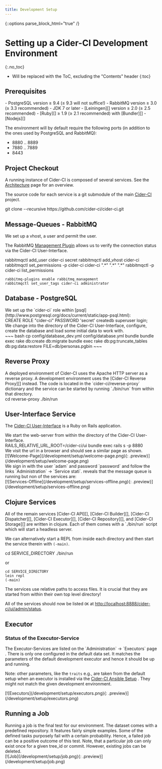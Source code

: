 ```yaml
---
title: Development Setup
---
```

{::options parse_block_html="true" /}


# Setting up a Cider-CI Development Environment 
{:.no_toc}

* Will be replaced with the ToC, excluding the "Contents" header
{:toc}


Prerequisites 
-------------

<div class="row"> <div class="col-md-6">
-   PostgreSQL version ≥ 9.4 (≤ 9.3 will not suffice!)
-   RabbitMQ version ≥ 3.0 (≥ 3.3 recommended)
-   JDK 7 or later
-   [Leiningen][] version ≥ 2.0 (≥ 2.5 recommended)
-   [Ruby][] ≥ 1.9 (≥ 2.1 recommended) with [Bundler][]
-   [Nodejs][]

The environment will by default require the following ports (in
addition to the ones used by PostgreSQL and RabbitMQ): 

* 8880 ‥ 8889
* 7880 ‥ 7889 
* 8443
</div> </div>


Project Checkout
---------------

<div class="row"> <div class="col-md-6">

A running instance of Cider-CI is composed of several services. See the
[Architecture](/development/architecture/) page for an overview. 

The source code for each service is a git submodule of the main
[Cider-CI](https://github.com/cider-ci/cider-ci) project. 

</div> <div class="col-md-6">
    git clone --recursive https://github.com/cider-ci/cider-ci.git
</div> </div>


Message-Queues - RabbitMQ
------------------------------------

<div class="row"> <div class="col-md-6">
We set up a vhost, a user and permit the user. 

The RabbitMQ [Management Plugin](https://www.rabbitmq.com/management.html)
allows us to verify the connection status via the Cider-CI User-Interface. 

</div> <div class="col-md-6">
    rabbitmqctl add_user cider-ci secret
    rabbitmqctl add_vhost cider-ci
    rabbitmqctl set_permissions -p cider-ci cider-ci ".*"  ".*" ".*"
    rabbitmqctl -p cider-ci list_permissions

    rabbitmq-plugins enable rabbitmq_management
    rabbitmqctl set_user_tags cider-ci administrator
</div> </div>

Database - PostgreSQL
---------------------

<div class="row"> <div class="col-md-6">
We set up the `cider-ci` role within [psql](http://www.postgresql.org/docs/current/static/app-psql.html): 
</div> <div class="col-md-6">
    CREATE ROLE "cider-ci" PASSWORD 'secret' createdb superuser login;
</div> </div>

<div class="row"> <div class="col-md-6">
We change into the directory of the Cider-CI User-Interface, 
configure, create the database and load some initial data to
work with. 
</div> <div class="col-md-6">
~~~ bash
cp config/database_dev.yml config/database.yml
bundle 
bundle exec rake db:create db:migrate
bundle exec rake db:pg:truncate_tables db:pg:data:restore FILE=db/personas.pgbin
~~~
</div> </div>


## Reverse Proxy 

<div class="row"> <div class="col-md-6">
A deployed environment of Cider-CI uses the Apache HTTP server as a reverse
proxy. A development environment uses the [Cider-CI Reverse Proxy][] instead.
The code is located in the `cider-ci/reverse-proxy` dictionary and the service
can be started by running `./bin/run` from within that directory. 


</div> <div class="col-md-6">
    cd reverse-proxy
    ./bin/run


</div> </div>


## User-Interface Service

The [Cider-CI User-Interface][] is a Ruby on Rails application. 

<div class="row"> <div class="col-md-6">
We start the web-server from within the directory of the Cider-CI User-Interface.
</div> <div class="col-md-6">
    RAILS_RELATIVE_URL_ROOT=/cider-ci/ui bundle exec rails s -p 8880
</div> </div>

<div class="row"> <div class="col-md-6">
We visit the url <http://localhost:8888/cider-ci/ui/public> in a browser and should see a similar page as shown.
</div> <div class="col-md-6">
[![Welcome-Page](/development/setup/welcome-page.png){: .preview}](/development/setup/welcome-page.png) 
</div> </div>

<div class="row"> <div class="col-md-6">
We sign in with the user `adam` and password `password` and follow the links
`Administration` → `Service stati`.
<http://localhost:8888/cider-ci/ui/admin/status> reveals that the message queue
is running but non of the services are:
</div> 
<div class="col-md-6">
[![Services-Offline](/development/setup/services-offline.png){: .preview}](/development/setup/services-offline.png) 
</div> </div>

## Clojure Services 

<div class="row"> <div class="col-md-6">
All of the remain services 
[Cider-CI API][],
[Cider-CI Builder][],
[Cider-CI Dispatcher][], 
[Cider-CI Executor][],
[Cider-CI Repository][], and 
[Cider-CI Storage][]
are written in clojure. Each of them comes with a `./bin/run` script which will
start a headless server.

We can alternatively start a REPL from inside each directory and then start the
service therein with `(-main)`. 
</div> <div class="col-md-6">
    cd SERVICE_DIRECTORY
    ./bin/run

or

    cd SERVICE_DIRECTORY
    lein repl
    (-main)
</div> </div>

<div class="alert alert-warning">
The services use relative paths to access files. 
It is crucial that they are started from within their 
own top level directory!
</div>


All of the services should now be listed `OK` at <http://localhost:8888/cider-ci/ui/admin/status>.


## Executor 

### Status of the Executor-Service 

<div class="row"> <div class="col-md-6">
The Executor-Services are listed on the `Administration` → `Executors` page
<http://localhost:8888/cider-ci/ui/admin/executors>. There is only one
configured in the default data set. It matches the parameters of the default
development executor and hence it should be up and running.

Note: other parameters, like the `traits` e.g., are taken from the default
setup when an executor is installed via the [Cider-CI Ansible Setup][] . They
might not match the given development environment.
</div> <div class="col-md-6">
[![Executors](/development/setup/executors.png){: .preview}](/development/setup/executors.png) 
</div> </div>


## Running a Job 

<div class="row"> <div class="col-md-6">
Running a job is the final test for our environment. The dataset comes
with a predefined repository. It features fairly simple examples. Some of the
defined tasks purposely fail with a certain probability. Hence, a failed
job can be a positive outcome of this test. Note, that a particular
job can only exist once for a given tree_id or commit. However, existing
jobs can be deleted.

</div> <div class="col-md-6">
[![Job](/development/setup/job.png){: .preview}](/development/setup/job.png) 
</div> </div>


  [Cider-CI API]: https://github.com/cider-ci/cider-ci_api
  [Cider-CI Ansible Setup]: https://github.com/cider-ci/cider-ci_ansible-setup
  [Cider-CI Builder]: https://github.com/cider-ci/cider-ci_builder
  [Cider-CI Dispatcher]: https://github.com/cider-ci/cider-ci_dispatcher
  [Cider-CI Executor]: https://github.com/cider-ci/cider-ci_executor
  [Cider-CI Repository]: https://github.com/cider-ci/cider-ci_repository
  [Cider-CI Reverse Proxy]: https://github.com/cider-ci/cider-ci_reverse-proxy
  [Cider-CI Storage]: https://github.com/cider-ci/cider-ci_storage
  [Cider-CI User-Interface]: https://github.com/cider-ci/cider-ci_user-interface

  [Bundler]: http://bundler.io/
  [Leiningen]: http://leiningen.org/
  [Nodejs]: https://nodejs.org/
  [Ruby]: https://www.ruby-lang.org/
  [rbenv]: https://github.com/sstephenson/rbenv

